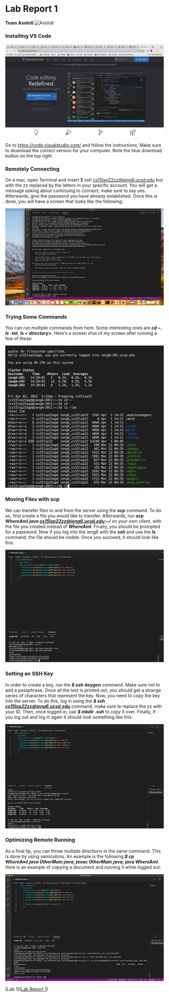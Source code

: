 # Lab Report 1
**Team Axolotl**
 ![Axolotl](https://user-images.githubusercontent.com/96553474/162535420-9fa77fb1-e2cc-42fb-a98d-479bef6edcd3.jpg)

### **Installing VS Code**

![Image](VSCodeDownload.jpg)

Go to https://code.visualstudio.com/ and follow the instructions. Make sure to download the correct version for your computer. Note the blue download button on the top right.

### **Remotely Connecting**

On a mac, open Terminal and insert $ ssh cs15lsp22zz@ieng6.ucsd.edu but with the zz replaced by the letters in your specific account. You will get a message asking about continuing to connect, make sure to say yes. Afterwards, give the password you have already established. Once this is done, you will have a screen that looks like the following:

![Image](RemotelyConnecting.png)

### **Trying Some Commands**

You can run multiple commands from here. Some interesting ones are ***cd ~***, ***ls -lat***, ***ls < directory>***. Here's a screen shot of my screen after running a few of these:

![Image](SampleCommands.png)

### **Moving Files with scp**

We can transfer files to and from the server using the ***scp*** command. To do so, first create a file you would like to transfer. Afterwards, run ***scp WhereAmI.java cs15lsp22zz@ieng6.ucsd.edu:~/*** on your own client, with the file you created instead of ***WhereAmI***. Finally, you should be prompted for a password. Now if you log into the ieng6 with the ***ssh*** and use the ***ls*** command, the file should be visible. Once you succeed, it should look like this:

![Image](Transfer.png)

### **Setting an SSH Key**

In order to create a key, run the ***$ ssh-keygen*** command. Make sure not to add a passphrase. Once all the text is printed out, you should get a strange series of characters that represent the key. Now, you need to copy the key into the server. To do this, log in using the ***$ ssh cs15lsp22zz@ieng6.ucsd.edu*** command, make sure to replace the zz with your ID. Then, once logged in, use ***$ mkdir .ssh*** to copy it over.  Finally, if you log out and log in again it should look something like this:

![Image](Key.png)



### **Optimizing Remote Running**

As a final tip, you can throw multiple directions in the same command. This is done by using semicolons. An example is the following ***$ cp WhereAmI.java OtherMain.java; javac OtherMain.java; java WhereAmI***. Here is an example of copying a document and running it while logged out:

![Image](Optimization.png)

[Lab 1]([Lab Report 1](lab-report-1-week-2.html))
